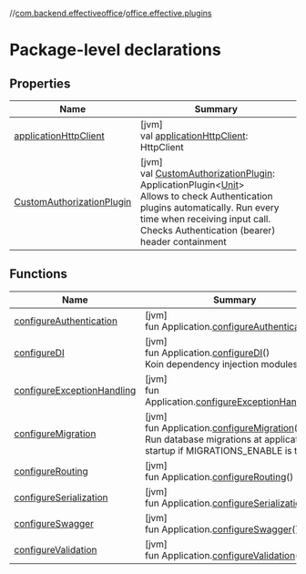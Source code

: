 //[com.backend.effectiveoffice](../../index.md)/[office.effective.plugins](index.md)

# Package-level declarations

## Properties

| Name | Summary |
|---|---|
| [applicationHttpClient](application-http-client.md) | [jvm]<br>val [applicationHttpClient](application-http-client.md): HttpClient |
| [CustomAuthorizationPlugin](-custom-authorization-plugin.md) | [jvm]<br>val [CustomAuthorizationPlugin](-custom-authorization-plugin.md): ApplicationPlugin&lt;[Unit](https://kotlinlang.org/api/latest/jvm/stdlib/kotlin/-unit/index.html)&gt;<br>Allows to check Authentication plugins automatically. Run every time when receiving input call. Checks Authentication (bearer) header containment |

## Functions

| Name | Summary |
|---|---|
| [configureAuthentication](configure-authentication.md) | [jvm]<br>fun Application.[configureAuthentication](configure-authentication.md)() |
| [configureDI](configure-d-i.md) | [jvm]<br>fun Application.[configureDI](configure-d-i.md)()<br>Koin dependency injection modules |
| [configureExceptionHandling](configure-exception-handling.md) | [jvm]<br>fun Application.[configureExceptionHandling](configure-exception-handling.md)() |
| [configureMigration](configure-migration.md) | [jvm]<br>fun Application.[configureMigration](configure-migration.md)()<br>Run database migrations at application startup if MIGRATIONS_ENABLE is true |
| [configureRouting](configure-routing.md) | [jvm]<br>fun Application.[configureRouting](configure-routing.md)() |
| [configureSerialization](configure-serialization.md) | [jvm]<br>fun Application.[configureSerialization](configure-serialization.md)() |
| [configureSwagger](configure-swagger.md) | [jvm]<br>fun Application.[configureSwagger](configure-swagger.md)() |
| [configureValidation](configure-validation.md) | [jvm]<br>fun Application.[configureValidation](configure-validation.md)() |
